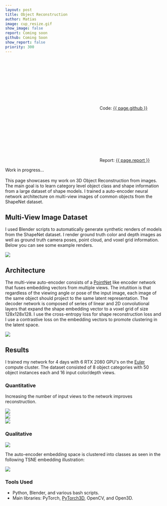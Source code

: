 ```yaml
---
layout: post
title: Object Reconstruction
author: Matias
image: cup_resize.gif
show_image: false
report: Coming soon
github: Coming Soon
show_report: false
priority: 300
---
```


<div style="margin-top: 2em"></div>
  <div class="row">
    <p class="project-links">
        <svg class="svg-icon grey"><use xlink:href="{{ '/assets/minima-social-icons.svg#pdf' | relative_url }}"></use></svg>
        Code: <a href="{{ site.baseurl }}/assets/reports/{{ page.github }}" target="_blank">{{ page.github }}</a>
    </p> 
    <p class="project-links">
        <svg class="svg-icon grey"><use xlink:href="{{ '/assets/minima-social-icons.svg#pdf' | relative_url }}"></use></svg>
        Report: <a href="{{ site.baseurl }}/assets/reports/{{ page.report }}" target="_blank">{{ page.report }}</a>
    </p> 
    <p>
    Work in progress... <br> <br>
    This page showcases my work on 3D Object Reconstruction from images. The main goal is to learn category level object class and shape information from a large dataset of shape models. I trained a 
    auto-encoder neural network architecture on multi-view images of common objects from the ShapeNet dataset.  </p>
    <div class="row">
    <h2>Multi-View Image Dataset</h2>
    <p> I used Blender scripts to automatically generate synthetic renders of models from the ShapeNet dataset. I render ground truth color and depth images as well as ground truth camera poses, point cloud, and voxel grid information. Below you can see some example renders. 
    </p>
    <div class = 'project-image'>
        <img src="../assets/images/dataset.png" class="">
    </div>  
    <h2>Architecture</h2>
    <p> The multi-view auto-encoder consists of a <a href="https://arxiv.org/abs/1612.00593">PointNet</a> like encoder network that fuses embedding vectors from multiple views. The intutition is that regardless of the viewing angle or pose of the input image, each image of the same object should project to the same latent representation. The decoder network is composed of series of linear and 2D convolutional layers that expand the shape embedding vector to a voxel grid of size 128x128x128. I use the cross-entropy loss for shape reconstruction loss and I use a contrastive loss on the embedding vectors to promote clustering in the latent space. </p>
    <div class = 'project-image'>
        <img src="../assets/images/diagram.png" class="">
    </div>  
    <h2>Results</h2>
    <p>I trained my network for 4 days with 6 RTX 2080 GPU's on the <a href = "https://scicomp.ethz.ch/wiki/Euler">Euler</a> compute cluster. The dataset consisted of 8 object categories with 50 object instances each and 16 input color/depth views.
    </p>
    <h3>Quantitative</h3>
    <p> Increasing the number of input views to the network improves reconstruction.<p>
    <div class = "row">
      <img src="../assets/images/table_res.png" class="">
    </div>
   <div class="row">
        <div class = "column">
        <img src="../assets/images/graph2.png" class="">
        </div>
        <div class = "column"> 
            <img src="../assets/images/graph.png" class="">
        </div>
    </div>
    <h3>Qualitative</h3>
    <div class = 'project-image'>
        <img src="../assets/images/results_pic.png" class="">
    </div>  
    <p>The auto-encoder embedding space is clustered into classes as seen in the following TSNE embedding illustration:</p>
     <div class = 'project-image'>
        <img src="../assets/images/tsne_okay_4.png" class="">
    </div>  
    <h3>Tools Used</h3>
    <ul>
        <li>Python, Blender, and various bash scripts.</li>
        <li>Main libraries: PyTorch, <a href="https://github.com/facebookresearch/pytorch3d">PyTorch3D</a>, OpenCV, and Open3D.</li>
    </ul>